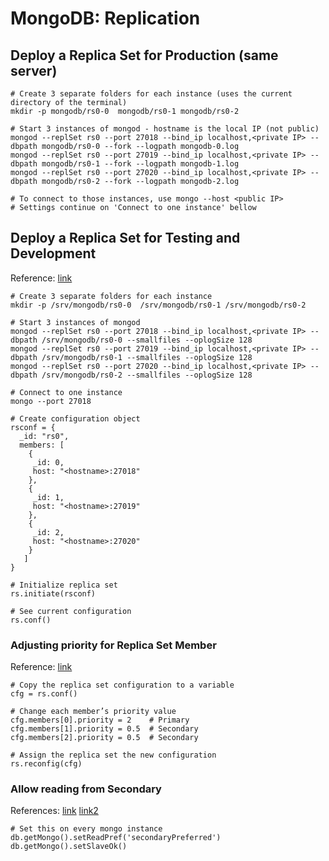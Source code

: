 # MongoDB: Replication

## Deploy a Replica Set for Production (same server)
```shell
# Create 3 separate folders for each instance (uses the current directory of the terminal)
mkdir -p mongodb/rs0-0  mongodb/rs0-1 mongodb/rs0-2

# Start 3 instances of mongod - hostname is the local IP (not public)
mongod --replSet rs0 --port 27018 --bind_ip localhost,<private IP> --dbpath mongodb/rs0-0 --fork --logpath mongodb-0.log
mongod --replSet rs0 --port 27019 --bind_ip localhost,<private IP> --dbpath mongodb/rs0-1 --fork --logpath mongodb-1.log
mongod --replSet rs0 --port 27020 --bind_ip localhost,<private IP> --dbpath mongodb/rs0-2 --fork --logpath mongodb-2.log

# To connect to those instances, use mongo --host <public IP>
# Settings continue on 'Connect to one instance' bellow
```

## Deploy a Replica Set for Testing and Development
Reference: [link](https://docs.mongodb.com/manual/tutorial/deploy-replica-set-for-testing/)

```shell
# Create 3 separate folders for each instance
mkdir -p /srv/mongodb/rs0-0  /srv/mongodb/rs0-1 /srv/mongodb/rs0-2

# Start 3 instances of mongod
mongod --replSet rs0 --port 27018 --bind_ip localhost,<private IP> --dbpath /srv/mongodb/rs0-0 --smallfiles --oplogSize 128
mongod --replSet rs0 --port 27019 --bind_ip localhost,<private IP> --dbpath /srv/mongodb/rs0-1 --smallfiles --oplogSize 128
mongod --replSet rs0 --port 27020 --bind_ip localhost,<private IP> --dbpath /srv/mongodb/rs0-2 --smallfiles --oplogSize 128

# Connect to one instance
mongo --port 27018

# Create configuration object
rsconf = {
  _id: "rs0",
  members: [
    {
     _id: 0,
     host: "<hostname>:27018"
    },
    {
     _id: 1,
     host: "<hostname>:27019"
    },
    {
     _id: 2,
     host: "<hostname>:27020"
    }
   ]
}

# Initialize replica set
rs.initiate(rsconf)

# See current configuration
rs.conf()
```

### Adjusting priority for Replica Set Member
Reference: [link](https://docs.mongodb.com/manual/tutorial/adjust-replica-set-member-priority/)

```shell
# Copy the replica set configuration to a variable
cfg = rs.conf()

# Change each member’s priority value
cfg.members[0].priority = 2    # Primary
cfg.members[1].priority = 0.5  # Secondary
cfg.members[2].priority = 0.5  # Secondary

# Assign the replica set the new configuration
rs.reconfig(cfg)
```

### Allow reading from Secondary
References: [link](https://docs.mongodb.com/manual/reference/method/Mongo.setReadPref/) [link2](https://docs.mongodb.com/manual/reference/read-preference/#read-preferences-for-database-commands)

```shell
# Set this on every mongo instance
db.getMongo().setReadPref('secondaryPreferred')
db.getMongo().setSlaveOk()
```

